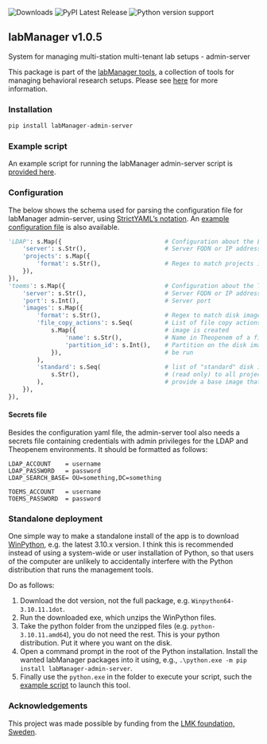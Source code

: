 ![Downloads](https://static.pepy.tech/badge/labManager-admin-server) ![PyPI Latest Release](https://img.shields.io/pypi/v/labManager-admin-server.svg) ![Python version support](https://img.shields.io/pypi/pyversions/labManager-admin-server.svg)

## labManager v1.0.5
System for managing multi-station multi-tenant lab setups - admin-server

This package is part of the [labManager tools](https://github.com/dcnieho/labManager/tree/master), a collection of tools for managing behavioral research setups. Please see [here](https://github.com/dcnieho/labManager/tree/master) for more information.

### Installation
```bash
pip install labManager-admin-server
```

### Example script
An example script for running the labManager admin-server script is [provided here](https://github.com/dcnieho/labManager/tree/master/example-scripts/admin-server.py).

### Configuration
The below shows the schema used for parsing the configuration file for labManager admin-server, using [StrictYAML’s notation](https://hitchdev.com/strictyaml/).
An [example configuration file](https://github.com/dcnieho/labManager/tree/master/example-configs/admin-server.yaml) is also available.

```python
'LDAP': s.Map({                             # Configuration about the LDAP server and querying it
    'server': s.Str(),                      # Server FQDN or IP address
    'projects': s.Map({
        'format': s.Str(),                  # Regex to match projects in memberOf field of found user
    }),
}),
'toems': s.Map({                            # Configuration about the Theopenem instance
    'server': s.Str(),                      # Server FQDN or IP address
    'port': s.Int(),                        # Server port
    'images': s.Map({
        'format': s.Str(),                  # Regex to match disk images that belong to a project
        'file_copy_actions': s.Seq(         # List of file copy actions to activate when a new disk
            s.Map({                         # image is created
                'name': s.Str(),            # Name in Theopenem of a file_copy action
                'partition_id': s.Int(),    # Partition on the disk image for which the action should
            }),                             # be run
        ),
        'standard': s.Seq(                  # list of "standard" disk images that should be visible
            s.Str(),                        # (read only) to all projects. Use to, for instance,
        ),                                  # provide a base image that new projects can start from.
    }),
}),
```

#### Secrets file
Besides the configuration yaml file, the admin-server tool also needs a secrets file containing credentials with admin privileges for the LDAP and Theopenem environments.
It should be formatted as follows:

```dosini
LDAP_ACCOUNT    = username
LDAP_PASSWORD   = password
LDAP_SEARCH_BASE= OU=something,DC=something

TOEMS_ACCOUNT   = username
TOEMS_PASSWORD  = password
```

### Standalone deployment
One simple way to make a standalone install of the app is to download [WinPython](https://winpython.github.io/), e.g. the latest 3.10.x version.
I think this is recommended instead of using a system-wide or user installation of Python, so that users of the computer are unlikely to accidentally interfere with the Python distribution that runs the management tools.

Do as follows:

1. Download the dot version, not the full package, e.g. `Winpython64-3.10.11.1dot`.
2. Run the downloaded exe, which unzips the WinPython files.
3. Take the python folder from the unzipped files (e.g. `python-3.10.11.amd64`), you do not need the rest. This is your python distribution. Put it where you want on the disk.
4. Open a command prompt in the root of the Python installation. Install the wanted labManager packages into it using, e.g., `.\python.exe -m pip install labManager-admin-server`.
5. Finally use the `python.exe` in the folder to execute your script, such the [example script](https://github.com/dcnieho/labManager/tree/master/example-scripts/admin-server.py) to launch this tool.

### Acknowledgements

This project was made possible by funding from the [LMK foundation, Sweden](https://lmkstiftelsen.se/).
